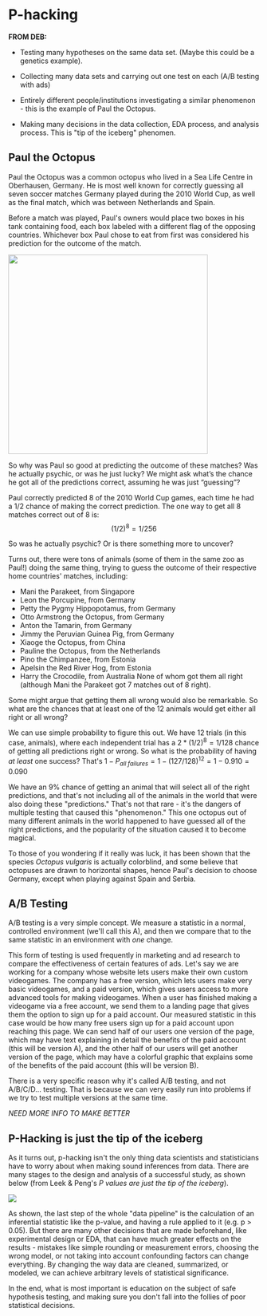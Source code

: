 
# P-hacking

**FROM DEB:**
- Testing many hypotheses on the same data set. (Maybe this could be a genetics example).

- Collecting many data sets and carrying out one test on each (A/B testing with ads)

- Entirely different people/institutions investigating a similar phenomenon - this is the example of Paul the Octopus.

- Making many decisions in the data collection, EDA process, and analysis process. This is "tip of the iceberg" phenomen.

## Paul the Octopus

Paul the Octopus was a common octopus who lived in a Sea Life Centre in Oberhausen, Germany. He is most well known for correctly guessing all seven soccer matches Germany played during the 2010 World Cup, as well as the final match, which was between Netherlands and Spain. 

Before a match was played, Paul's owners would place two boxes in his tank containing food, each box labeled with a different flag of the opposing countries. Whichever box Paul chose to eat from first was considered his prediction for the outcome of the match. 

<img src="https://news.bbcimg.co.uk/media/images/49659000/jpg/_49659323_octopus.jpg" width="400" />

So why was Paul so good at predicting the outcome of these matches? Was he actually psychic, or was he just lucky? We might ask what’s the chance he got all of the predictions correct, assuming he was just “guessing”?

Paul correctly predicted 8 of the 2010 World Cup games, each time he had a 1/2 chance of making the correct prediction. The one way to get all 8 matches correct out of 8 is:
$$(1/2)^8 = 1/256$$

So was he actually psychic? Or is there something more to uncover?

Turns out, there were tons of animals (some of them in the same zoo as Paul!) doing the same thing, trying to guess the outcome of their respective home countries' matches, including:
- Mani the Parakeet, from Singapore
- Leon the Porcupine, from Germany
- Petty the Pygmy Hippopotamus, from Germany
- Otto Armstrong the Octopus, from Germany
- Anton the Tamarin, from Germany
- Jimmy the Peruvian Guinea Pig, from Germany
- Xiaoge the Octopus, from China
- Pauline the Octopus, from the Netherlands
- Pino the Chimpanzee, from Estonia
- Apelsin the Red River Hog, from Estonia
- Harry the Crocodile, from Australia
None of whom got them all right (although Mani the Parakeet got 7 matches out of 8 right).

Some might argue that getting them all wrong would also be remarkable. So what are the chances that at least one of the 12 animals would get either all right or all wrong? 

We can use simple probability to figure this out. We have 12 trials (in this case, animals), where each independent trial has a $2*(1/2)^8 = 1/128$ chance of getting all predictions right or wrong. So what is the probability of having *at least* one success? That's $1 - P_{all \textrm{ }failures} = 1 - (127/128)^{12} = 1 - 0.910 = 0.090$

We have an 9% chance of getting an animal that will select all of the right predictions, and that's not including all of the animals in the world that were also doing these "predictions." That's not that rare - it's the dangers of multiple testing that caused this "phenomenon." This one octopus out of many different animals in the world happened to have guessed all of the right predictions, and the popularity of the situation caused it to become magical.

To those of you wondering if it really was luck, it has been shown that the species *Octopus vulgaris* is actually colorblind, and some believe that octopuses are drawn to horizontal shapes, hence Paul's decision to choose Germany, except when playing against Spain and Serbia.

## A/B Testing
A/B testing is a very simple concept. We measure a statistic in a normal, controlled environment (we'll call this A), and then we compare that to the same statistic in an environment with *one* change. 

This form of testing is used frequently in marketing and ad research to compare the effectiveness of certain features of ads. Let's say we are working for a company whose website lets users make their own custom videogames. The company has a free version, which lets users make very basic videogames, and a paid version, which gives users access to more advanced tools for making videogames. When a user has finished making a videogame via a free account, we send them to a landing page that gives them the option to sign up for a paid account. Our measured statistic in this case would be how many free users sign up for a paid account upon reaching this page. We can send half of our users one version of the page, which may have text explaining in detail the benefits of the paid account (this will be version A), and the other half of our users will get another version of the page, which may have a colorful graphic that explains some of the benefits of the paid account (this will be version B). 

There is a very specific reason why it's called A/B testing, and not A/B/C/D... testing. That is because we can very easily run into problems if we try to test multiple versions at the same time. 

*NEED MORE INFO TO MAKE BETTER*

## P-Hacking is just the tip of the iceberg

As it turns out, p-hacking isn't the only thing data scientists and statisticians have to worry about when making sound inferences from data. There are many stages to the design and analysis of a successful study, as shown below (from Leek & Peng's *P values are just the tip of the iceberg*).

<img src='https://www.nature.com/polopoly_fs/7.25671.1429983882!/image/P1.jpg_gen/derivatives/landscape_300/P1.jpg'>

As shown, the last step of the whole "data pipeline" is the calculation of an inferential statistic like the p-value, and having a rule applied to it (e.g. p > 0.05). But there are many other decisions that are made beforehand, like experimental design or EDA, that can have much greater effects on the results - mistakes like simple rounding or measurement errors, choosing the wrong model, or not taking into account confounding factors can change everything. By changing the way data are cleaned, summarized, or modeled, we can achieve arbitrary levels of statistical significance.

In the end, what is most important is education on the subject of safe hypothesis testing, and making sure you don't fall into the follies of poor statistical decisions.
